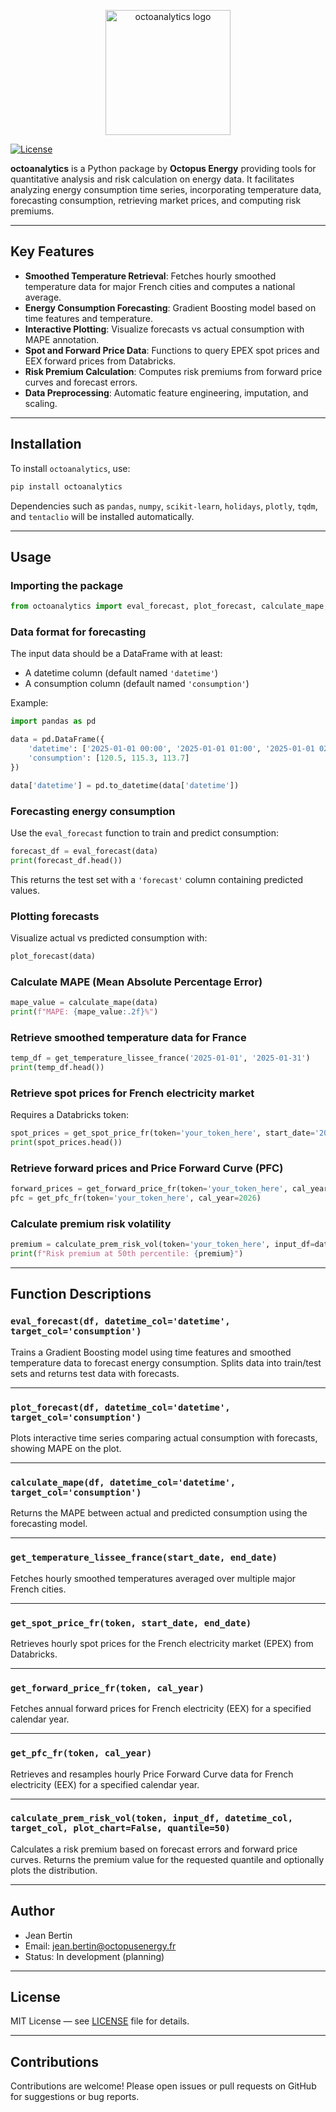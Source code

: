 

<p align="center">
  <img src="images/logo_octoanalytics.png" alt="octoanalytics logo" width="200"/>
</p>

[![License](https://img.shields.io/badge/License-MIT-yellow.svg)](https://opensource.org/licenses/MIT)

**octoanalytics** is a Python package by **Octopus Energy** providing tools for quantitative analysis and risk calculation on energy data. It facilitates analyzing energy consumption time series, incorporating temperature data, forecasting consumption, retrieving market prices, and computing risk premiums.

---

## Key Features

- **Smoothed Temperature Retrieval**: Fetches hourly smoothed temperature data for major French cities and computes a national average.
- **Energy Consumption Forecasting**: Gradient Boosting model based on time features and temperature.
- **Interactive Plotting**: Visualize forecasts vs actual consumption with MAPE annotation.
- **Spot and Forward Price Data**: Functions to query EPEX spot prices and EEX forward prices from Databricks.
- **Risk Premium Calculation**: Computes risk premiums from forward price curves and forecast errors.
- **Data Preprocessing**: Automatic feature engineering, imputation, and scaling.

---

## Installation

To install `octoanalytics`, use:

```bash
pip install octoanalytics
```

Dependencies such as `pandas`, `numpy`, `scikit-learn`, `holidays`, `plotly`, `tqdm`, and `tentaclio` will be installed automatically.

---

## Usage

### Importing the package

```python
from octoanalytics import eval_forecast, plot_forecast, calculate_mape, get_temperature_lissee_france, get_spot_price_fr, get_forward_price_fr, get_pfc_fr, calculate_prem_risk_vol
```

### Data format for forecasting

The input data should be a DataFrame with at least:

- A datetime column (default named `'datetime'`)
- A consumption column (default named `'consumption'`)

Example:

```python
import pandas as pd

data = pd.DataFrame({
    'datetime': ['2025-01-01 00:00', '2025-01-01 01:00', '2025-01-01 02:00'],
    'consumption': [120.5, 115.3, 113.7]
})

data['datetime'] = pd.to_datetime(data['datetime'])
```

### Forecasting energy consumption

Use the `eval_forecast` function to train and predict consumption:

```python
forecast_df = eval_forecast(data)
print(forecast_df.head())
```

This returns the test set with a `'forecast'` column containing predicted values.

### Plotting forecasts

Visualize actual vs predicted consumption with:

```python
plot_forecast(data)
```

### Calculate MAPE (Mean Absolute Percentage Error)

```python
mape_value = calculate_mape(data)
print(f"MAPE: {mape_value:.2f}%")
```

### Retrieve smoothed temperature data for France

```python
temp_df = get_temperature_lissee_france('2025-01-01', '2025-01-31')
print(temp_df.head())
```

### Retrieve spot prices for French electricity market

Requires a Databricks token:

```python
spot_prices = get_spot_price_fr(token='your_token_here', start_date='2025-01-01', end_date='2025-01-31')
print(spot_prices.head())
```

### Retrieve forward prices and Price Forward Curve (PFC)

```python
forward_prices = get_forward_price_fr(token='your_token_here', cal_year=2026)
pfc = get_pfc_fr(token='your_token_here', cal_year=2026)
```

### Calculate premium risk volatility

```python
premium = calculate_prem_risk_vol(token='your_token_here', input_df=data, datetime_col='datetime', target_col='consumption', plot_chart=True, quantile=50)
print(f"Risk premium at 50th percentile: {premium}")
```

---

## Function Descriptions

### `eval_forecast(df, datetime_col='datetime', target_col='consumption')`

Trains a Gradient Boosting model using time features and smoothed temperature data to forecast energy consumption. Splits data into train/test sets and returns test data with forecasts.

---

### `plot_forecast(df, datetime_col='datetime', target_col='consumption')`

Plots interactive time series comparing actual consumption with forecasts, showing MAPE on the plot.

---

### `calculate_mape(df, datetime_col='datetime', target_col='consumption')`

Returns the MAPE between actual and predicted consumption using the forecasting model.

---

### `get_temperature_lissee_france(start_date, end_date)`

Fetches hourly smoothed temperatures averaged over multiple major French cities.

---

### `get_spot_price_fr(token, start_date, end_date)`

Retrieves hourly spot prices for the French electricity market (EPEX) from Databricks.

---

### `get_forward_price_fr(token, cal_year)`

Fetches annual forward prices for French electricity (EEX) for a specified calendar year.

---

### `get_pfc_fr(token, cal_year)`

Retrieves and resamples hourly Price Forward Curve data for French electricity (EEX) for a specified calendar year.

---

### `calculate_prem_risk_vol(token, input_df, datetime_col, target_col, plot_chart=False, quantile=50)`

Calculates a risk premium based on forecast errors and forward price curves. Returns the premium value for the requested quantile and optionally plots the distribution.

---

## Author

- Jean Bertin  
- Email: [jean.bertin@octopusenergy.fr](mailto:jean.bertin@octopusenergy.fr)  
- Status: In development (planning)

---

## License

MIT License — see [LICENSE](LICENSE) file for details.

---

## Contributions

Contributions are welcome! Please open issues or pull requests on GitHub for suggestions or bug reports.
